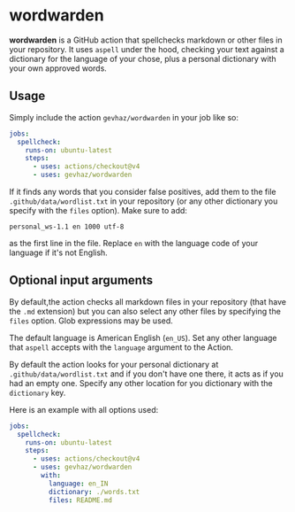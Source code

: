 # wordwarden

**wordwarden** is a GitHub action that spellchecks markdown or other files in
your repository. It uses `aspell` under the hood, checking your text against a
dictionary for the language of your chose, plus a personal dictionary with your
own approved words.

## Usage

Simply include the action `gevhaz/wordwarden` in your job like so:

```yaml
jobs:
  spellcheck:
    runs-on: ubuntu-latest
    steps:
      - uses: actions/checkout@v4
      - uses: gevhaz/wordwarden
```

If it finds any words that you consider false positives, add them to the file
`.github/data/wordlist.txt` in your repository (or any other dictionary you
specify with the `files` option). Make sure to add:

```text
personal_ws-1.1 en 1000 utf-8
```

as the first line in the file. Replace `en` with the language code of your
language if it's not English.

## Optional input arguments

By default,the action checks all markdown files in your repository (that have
the `.md` extension) but you can also select any other files by specifying the
`files` option. Glob expressions may be used.

The default language is American English (`en_US`). Set any other language that
`aspell` accepts with the `language` argument to the Action.

By default the action looks for your personal dictionary at
`.github/data/wordlist.txt` and if you don't have one there, it acts as if you
had an empty one. Specify any other location for you dictionary with the
`dictionary` key.

Here is an example with all options used:

```yaml
jobs:
  spellcheck:
    runs-on: ubuntu-latest
    steps:
      - uses: actions/checkout@v4
      - uses: gevhaz/wordwarden
        with:
          language: en_IN
          dictionary: ./words.txt
          files: README.md
```

